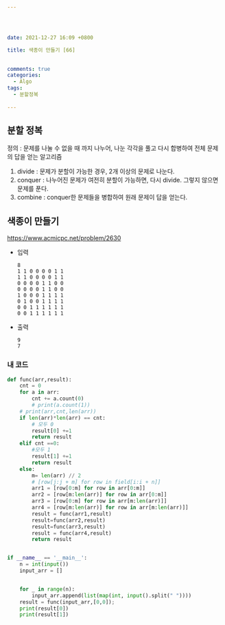 ```yaml
---




date: 2021-12-27 16:09 +0800

title: 색종이 만들기 [66]

  
comments: true
categories: 
  - Algo
tags: 
  - 분할정복
  
---
```






## 분할 정복

정의 :  문제를 나눌 수 없을 때 까지 나누어, 나눈 각각을 풀고 다시 합병하여 전체 문제의 답을 얻는 알고리즘



1. divide : 문제가 분할이 가능한 경우, 2개 이상의 문제로 나눈다. 
2. conquer : 나누어진 문제가 여전히 분할이 가능하면, 다시 divide. 그렇지 않으면 문제를 푼다. 
3. combine : conquer한 문제들을 병합하여 원래 문제이 답을 얻는다. 



## 색종이 만들기

https://www.acmicpc.net/problem/2630



- 입력

  ```
  8
  1 1 0 0 0 0 1 1
  1 1 0 0 0 0 1 1
  0 0 0 0 1 1 0 0
  0 0 0 0 1 1 0 0
  1 0 0 0 1 1 1 1
  0 1 0 0 1 1 1 1
  0 0 1 1 1 1 1 1
  0 0 1 1 1 1 1 1
  ```

- 출력

  ```
  9
  7
  ```

  

### 내 코드 

```py
def func(arr,result):
    cnt = 0
    for a in arr:
        cnt += a.count(0)
        # print(a.count(1))
    # print(arr,cnt,len(arr))
    if len(arr)*len(arr) == cnt:
        # 모두 0
        result[0] +=1
        return result
    elif cnt ==0:
        #모두 1
        result[1] +=1
        return result
    else:
        m= len(arr) // 2
        # [row[j:j + m] for row in field[i:i + n]]
        arr1 = [row[0:m] for row in arr[0:m]]
        arr2 = [row[m:len(arr)] for row in arr[0:m]]
        arr3 = [row[0:m] for row in arr[m:len(arr)]]
        arr4 = [row[m:len(arr)] for row in arr[m:len(arr)]]
        result = func(arr1,result)
        result=func(arr2,result)
        result=func(arr3,result)
        result = func(arr4,result)
        return result


if __name__ == '__main__':
    n = int(input())
    input_arr = []


    for _ in range(n):
        input_arr.append(list(map(int, input().split(" "))))
    result = func(input_arr,[0,0]);
    print(result[0])
    print(result[1])

```

